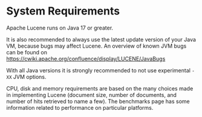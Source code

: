 <!--
    Licensed to the Apache Software Foundation (ASF) under one or more
    contributor license agreements.  See the NOTICE file distributed with
    this work for additional information regarding copyright ownership.
    The ASF licenses this file to You under the Apache License, Version 2.0
    the "License"); you may not use this file except in compliance with
    the License.  You may obtain a copy of the License at

        http://www.apache.org/licenses/LICENSE-2.0

    Unless required by applicable law or agreed to in writing, software
    distributed under the License is distributed on an "AS IS" BASIS,
    WITHOUT WARRANTIES OR CONDITIONS OF ANY KIND, either express or implied.
    See the License for the specific language governing permissions and
    limitations under the License.
 -->

# System Requirements 

Apache Lucene runs on Java 17 or greater.

It is also recommended to always use the latest update version of your
Java VM, because bugs may affect Lucene. An overview of known JVM bugs
can be found on https://cwiki.apache.org/confluence/display/LUCENE/JavaBugs

With all Java versions it is strongly recommended to not use experimental
`-XX` JVM options.

CPU, disk and memory requirements are based on the many choices made in 
implementing Lucene (document size, number of documents, and number of 
hits retrieved to name a few). The benchmarks page has some information 
related to performance on particular platforms. 

